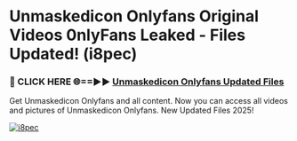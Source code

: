 # Unmaskedicon Onlyfans Original Videos 0nlyFans Leaked - Files Updated! (i8pec)

<h3>🔴 CLICK HERE 🌐==►► <a href="https://tinyurl.com/ehrbuxhb" rel="nofollow">Unmaskedicon Onlyfans Updated Files</a></h3>

Get Unmaskedicon Onlyfans and all content. Now you can access all videos and pictures of Unmaskedicon Onlyfans. New Updated Files 2025!

[![i8pec](https://i.imgur.com/lVYEuWS.gif)](https://tinyurl.com/ehrbuxhb)
